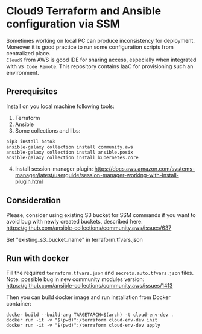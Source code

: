 # Cloud9 Terraform and Ansible configuration via SSM
Sometimes working on local PC can produce inconsistency for deployment. Moreover it is good practice to run some configuration scripts from centralized place.  
`Cloud9` from AWS is good IDE for sharing access, especially when integrated with `VS Code Remote`. This repository contains IaaC for provisioning such an environment.

## Prerequisites
Install on you local machine following tools:
1) Terraform
2) Ansible
3) Some collections and libs:
```
pip3 install boto3
ansible-galaxy collection install community.aws
ansible-galaxy collection install ansible.posix
ansible-galaxy collection install kubernetes.core
```
4) Install session-manager plugin: https://docs.aws.amazon.com/systems-manager/latest/userguide/session-manager-working-with-install-plugin.html

## Consideration
Please, consider using existing S3 bucket for SSM commands if you want to avoid bug with newly created buckets, described here: https://github.com/ansible-collections/community.aws/issues/637

Set "existing_s3_bucket_name" in terraform.tfvars.json

## Run with docker
Fill the required `terraform.tfvars.json` and `secrets.auto.tfvars.json` files. Note: possible bug in new community modules version: https://github.com/ansible-collections/community.aws/issues/1413

Then you can build docker image and run installation from Docker container:
```
docker build --build-arg TARGETARCH=$(arch) -t cloud-env-dev .
docker run -it -v "$(pwd)":/terraform cloud-env-dev init
docker run -it -v "$(pwd)":/terraform cloud-env-dev apply
```